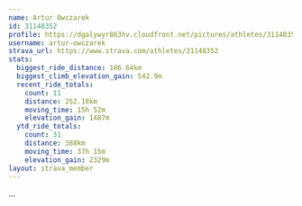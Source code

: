 ```yaml
---
name: Artur Owczarek
id: 31148352
profile: https://dgalywyr863hv.cloudfront.net/pictures/athletes/31148352/15906846/1/large.jpg
username: artur-owczarek
strava_url: https://www.strava.com/athletes/31148352
stats:
  biggest_ride_distance: 106.64km
  biggest_climb_elevation_gain: 542.9m
  recent_ride_totals:
    count: 11
    distance: 252.18km
    moving_time: 15h 52m
    elevation_gain: 1487m
  ytd_ride_totals:
    count: 31
    distance: 388km
    moving_time: 37h 15m
    elevation_gain: 2329m
layout: strava_member
--- 
```

...
